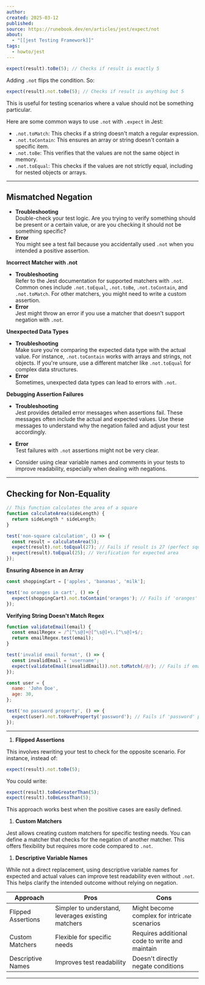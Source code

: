 ```yaml
---
author: 
created: 2025-03-12
published: 
source: https://runebook.dev/en/articles/jest/expect/not
about:
  - "[[jest Testing Framework]]"
tags:
  - howto/jest
---
```

```javascript
expect(result).toBe(5); // Checks if result is exactly 5
```

Adding `.not` flips the condition. So:

```javascript
expect(result).not.toBe(5); // Checks if result is anything but 5
```

This is useful for testing scenarios where a value should not be something particular.

Here are some common ways to use `.not` with `.expect` in Jest:

- `.not.toMatch`: This checks if a string doesn't match a regular expression.
- `.not.toContain`: This ensures an array or string doesn't contain a specific item.
- `.not.toBe`: This verifies that the values are not the same object in memory.
- `.not.toEqual`: This checks if the values are not strictly equal, including for nested objects or arrays.

---

## Mismatched Negation

- **Troubleshooting**  
Double-check your test logic. Are you trying to verify something should be present or a certain value, or are you checking it should not be something specific?
- **Error**  
You might see a test fail because you accidentally used `.not` when you intended a positive assertion.

**Incorrect Matcher with .not**  

- **Troubleshooting**  
Refer to the Jest documentation for supported matchers with `.not`. Common ones include `.not.toEqual`, `.not.toBe`, `.not.toContain`, and `.not.toMatch`. For other matchers, you might need to write a custom assertion.
- **Error**  
Jest might throw an error if you use a matcher that doesn't support negation with `.not`.

**Unexpected Data Types**  

- **Troubleshooting**  
Make sure you're comparing the expected data type with the actual value. For instance, `.not.toContain` works with arrays and strings, not objects. If you're unsure, use a different matcher like `.not.toEqual` for complex data structures.
- **Error**  
Sometimes, unexpected data types can lead to errors with `.not`.

**Debugging Assertion Failures**  

- **Troubleshooting**  
Jest provides detailed error messages when assertions fail. These messages often include the actual and expected values. Use these messages to understand why the negation failed and adjust your test accordingly.
- **Error**  
Test failures with `.not` assertions might not be very clear.

- Consider using clear variable names and comments in your tests to improve readability, especially when dealing with negations.

  

  

---

## Checking for Non-Equality

```javascript
// This function calculates the area of a square
function calculateArea(sideLength) {
  return sideLength * sideLength;
}

test('non-square calculation', () => {
  const result = calculateArea(5);
  expect(result).not.toEqual(27); // Fails if result is 27 (perfect square)
  expect(result).toEqual(25); // Verification for expected area
});
```

**Ensuring Absence in an Array**  

```javascript
const shoppingCart = ['apples', 'bananas', 'milk'];

test('no oranges in cart', () => {
  expect(shoppingCart).not.toContain('oranges'); // Fails if 'oranges' is present
});
```

**Verifying String Doesn't Match Regex**  

```javascript
function validateEmail(email) {
  const emailRegex = /^[^\s@]+@[^\s@]+\.[^\s@]+$/;
  return emailRegex.test(email);
}

test('invalid email format', () => {
  const invalidEmail = 'username';
  expect(validateEmail(invalidEmail)).not.toMatch(/@/); // Fails if email contains '@'
});
```
```javascript
const user = {
  name: 'John Doe',
  age: 30,
};

test('no password property', () => {
  expect(user).not.toHaveProperty('password'); // Fails if 'password' property exists
});
```
  

---

1. **Flipped Assertions**

This involves rewriting your test to check for the opposite scenario. For instance, instead of:

```javascript
expect(result).not.toBe(5);
```

You could write:

```javascript
expect(result).toBeGreaterThan(5); 
expect(result).toBeLessThan(5);
```

This approach works best when the positive cases are easily defined.

1. **Custom Matchers**

Jest allows creating custom matchers for specific testing needs. You can define a matcher that checks for the negation of another matcher. This offers flexibility but requires more code compared to `.not`.

1. **Descriptive Variable Names**

While not a direct replacement, using descriptive variable names for expected and actual values can improve test readability even without `.not`. This helps clarify the intended outcome without relying on negation.

| Approach | Pros | Cons |
| --- | --- | --- |
| Flipped Assertions | Simpler to understand, leverages existing matchers | Might become complex for intricate scenarios |
| Custom Matchers | Flexible for specific needs | Requires additional code to write and maintain |
| Descriptive Names | Improves test readability | Doesn't directly negate conditions |

  

---